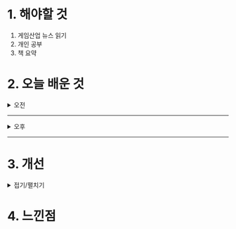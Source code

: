 
# 1. 해야할 것

1. 게임산업 뉴스 읽기 
2. 개인 공부  
3. 책 요약



# 2. 오늘 배운 것

<details>
<summary>오전</summary>

## 오늘의 뉴스
### [기사: 플로피 디스켓의 모험](https://www.inven.co.kr/webzine/news/?news=301627)
![image](https://github.com/user-attachments/assets/804b6603-1e6d-48dc-87da-c4c74deae8a7)

![image](https://github.com/user-attachments/assets/eaf2b868-c024-4f15-a235-fb2f854350bf)

```
도트 그래픽으로 게임을 매력적으로 잘 뽑은 것 같다.
그 때 그 시절 감성으로 플로피 디스크를 캐릭터화 해서 감성을 증폭시킨 점도 높게 살만하다.
플랫포머 장르 게임을 좋아하진 않지만
이런 도트 그래픽은 좋아하기 때문에 한번 플레이해보고 싶다는 생각이 들었다.

무엇보다 도트 그래픽과 캐릭터로 게임의 컨셉을 잘 설명하고 강화했다는 좋은 예시이다.
```
****
## 오픈월드 드래곤소드
![image](https://github.com/user-attachments/assets/f68610d9-0690-46d0-a3af-6d2a775c072d)
```
MMORPG 느낌이 있는 오픈월드 게임으로 보인다.
콘솔이 아니라 사람들이 파티플레이를 하는 와우에 가까운 느낌
재밌어보인다.
```

</details>

****

<details>
<summary>오후</summary>

## 게임 디자인 이론
![image](https://github.com/user-attachments/assets/5fcaec98-1c0a-4b54-aae7-253dea5cf4b3)

</details>

****


# 3. 개선


<details>
<summary>접기/펼치기</summary>


</details>



# 4. 느낀점


